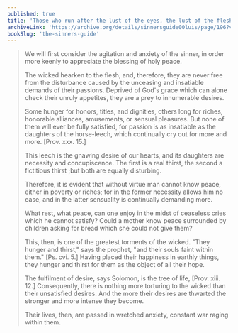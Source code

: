 ```yaml
---
published: true
title: 'Those who run after the lust of the eyes, the lust of the flesh, and the pride of life, never know peace in this life'
archiveLink: 'https://archive.org/details/sinnersguide00luis/page/196?view=theater'
bookSlug: 'the-sinners-guide'
---
```


> We will first consider the agitation and anxiety of the sinner, in order more keenly to appreciate the blessing of holy peace.
>
> The wicked hearken to the flesh, and, therefore, they are never free from the disturbance caused by the unceasing and insatiable demands of their passions. Deprived of God's grace which can alone check their unruly appetites, they are a prey to innumerable desires.
>
> Some hunger for honors, titles, and dignities, others long for riches, honorable alliances, amusements, or sensual pleasures. But none of them will ever be fully satisfied, for passion is as insatiable as the daughters of the horse-leech, which continually cry out for more and more. [Prov. xxx. 15.]
>
> This leech is the gnawing desire of our hearts, and its daughters are necessity and concupiscence. The first is a real thirst, the second a fictitious thirst ;but both are equally disturbing.
>
> Therefore, it is evident that without virtue man cannot know peace, either in poverty or riches; for in the former necessity allows him no ease, and in the latter sensuality is continually demanding more.
>
> What rest, what peace, can one enjoy in the midst of ceaseless cries which he cannot satisfy? Could a mother know peace surrounded by children asking for bread which she could not give them?
>
> This, then, is one of the greatest torments of the wicked. "They hunger and thirst," says the prophet, "and their souls faint within them." [Ps. cvi. 5.] Having placed their happiness in earthly things, they hunger and thirst for them as the object of all their hope.
>
> The fulfilment of desire, says Solomon, is the tree of life, [Prov. xiii. 12.] Consequently, there is nothing more torturing to the wicked than their unsatisfied desires. And the more their desires are thwarted the stronger and more intense they become.
>
> Their lives, then, are passed in wretched anxiety, constant war raging within them.